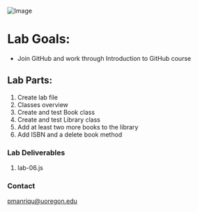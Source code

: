 ![Image](https://images.unsplash.com/photo-1590595906931-81f04f0ccebb?ixid=MnwxMjA3fDB8MHxwaG90by1wYWdlfHx8fGVufDB8fHx8&ixlib=rb-1.2.1&auto=format&fit=crop&w=750&q=80)

# Lab Goals:

- Join GitHub and work through Introduction to GitHub course

## Lab Parts: 

1. Create lab file
2. Classes overview
3. Create and test Book class
4. Create and test Library class
5. Add at least two more books to the library
6. Add ISBN and a delete book method


### Lab Deliverables

1. lab-06.js



### Contact

pmanriqu@uoregon.edu
